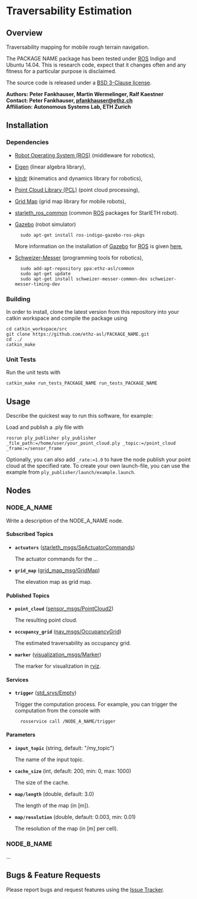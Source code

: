 # Traversability Estimation

## Overview

Traversability mapping for mobile rough terrain navigation.

The PACKAGE NAME package has been tested under [ROS] Indigo and Ubuntu 14.04. This is research code, expect that it changes often and any fitness for a particular purpose is disclaimed.

The source code is released under a [BSD 3-Clause license](ros_package_template/LICENSE).

**Authors: Peter Fankhauser, Martin Wermelinger, Ralf Kaestner  
Contact: Peter Fankhauser, pfankhauser@ethz.ch  
Affiliation: Autonomous Systems Lab, ETH Zurich**


## Installation

### Dependencies

- [Robot Operating System (ROS)](http://wiki.ros.org) (middleware for robotics),
- [Eigen](http://eigen.tuxfamily.org) (linear algebra library),
- [kindr](http://github.com/ethz-asl/kindr) (kinematics and dynamics library for robotics),
- [Point Cloud Library (PCL)](http://pointclouds.org/) (point cloud processing),
- [Grid Map](https://github.com/ethz-asl/grid_map) (grid map library for mobile robots),
- [starleth_ros_common](http://bitbucket.org/ethz-asl-lr/c_starleth_ros_common) (common [ROS] packages for StarlETH robot).
- [Gazebo](http://gazebosim.org/) (robot simulator)

		sudo apt-get install ros-indigo-gazebo-ros-pkgs

	More information on the installation of [Gazebo] for [ROS] is given [here](http://gazebosim.org/tutorials?tut=ros_installing&cat=connect_ros),
- [Schweizer-Messer](http://github.com/ethz-asl/Schweizer-Messer) (programming tools for robotics),
	
		sudo add-apt-repository ppa:ethz-asl/common
		sudo apt-get update
		sudo apt-get install schweizer-messer-common-dev schweizer-messer-timing-dev


### Building

In order to install, clone the latest version from this repository into your catkin workspace and compile the package using

	cd catkin_workspace/src
	git clone https://github.com/ethz-asl/PACKAGE_NAME.git
	cd ../
	catkin_make


### Unit Tests

Run the unit tests with

	catkin_make run_tests_PACKAGE_NAME run_tests_PACKAGE_NAME


## Usage

Describe the quickest way to run this software, for example:

Load and publish a .ply file with

	rosrun ply_publisher ply_publisher _file_path:=/home/user/your_point_cloud.ply _topic:=/point_cloud _frame:=/sensor_frame

Optionally, you can also add `_rate:=1.0` to have the node publish your point cloud at the specified rate. To create your own launch-file, you can use the example from `ply_publisher/launch/example.launch`.


## Nodes

### NODE_A_NAME

Write a description of the NODE_A_NAME node.


#### Subscribed Topics

* **`actuators`** ([starleth_msgs/SeActuatorCommands])

	The actuator commands for the ...
	
* **`grid_map`** ([grid_map_msg/GridMap])

	The elevation map as grid map.


#### Published Topics

* **`point_cloud`** ([sensor_msgs/PointCloud2])

	The resulting point cloud.
	
* **`occupancy_grid`** ([nav_msgs/OccupancyGrid])
	
	The estimated traversability as occupancy grid.

* **`marker`** ([visualization_msgs/Marker])

	The marker for visualization in [rviz].


#### Services

* **`trigger`** ([std_srvs/Empty])

	Trigger the computation process. For example, you can trigger the computation from the console with

		rosservice call /NODE_A_NAME/trigger


#### Parameters

* **`input_topic`** (string, default: "/my_topic")

	The name of the input topic.
	
* **`cache_size`** (int, default: 200, min: 0, max: 1000)
	
	The size of the cache.

* **`map/length`** (double, default: 3.0)

	The length of the map (in \[m\]).

* **`map/resolution`** (double, default: 0.003, min: 0.01)
	
	The resolution of the map (in \[m\] per cell).


### NODE_B_NAME

...


## Bugs & Feature Requests

Please report bugs and request features using the [Issue Tracker](https://github.com/ethz-asl/ros_best_practices/issues).


[ROS]: http://www.ros.org
[rviz]: http://wiki.ros.org/rviz
[Eigen]: http://eigen.tuxfamily.org
[Gazebo]: http://gazebosim.org/
[rviz]: http://wiki.ros.org/rviz
[starleth_msgs/SeActuatorCommands]: https://bitbucket.org/ethz-asl-lr/c_starleth_ros_common/raw/master/starleth_msgs/msg/SeActuatorCommands.msg
[grid_map_msg/GridMap]: https://github.com/ethz-asl/grid_map/blob/master/grid_map_msg/msg/GridMap.msg
[sensor_msgs/PointCloud2]: http://docs.ros.org/api/sensor_msgs/html/msg/PointCloud2.html
[visualization_msgs/Marker]: http://docs.ros.org/api/visualization_msgs/html/msg/Marker.html
[nav_msgs/OccupancyGrid]: http://docs.ros.org/api/nav_msgs/html/msg/OccupancyGrid.html
[std_srvs/Empty]: http://docs.ros.org/api/std_srvs/html/srv/Empty.html
